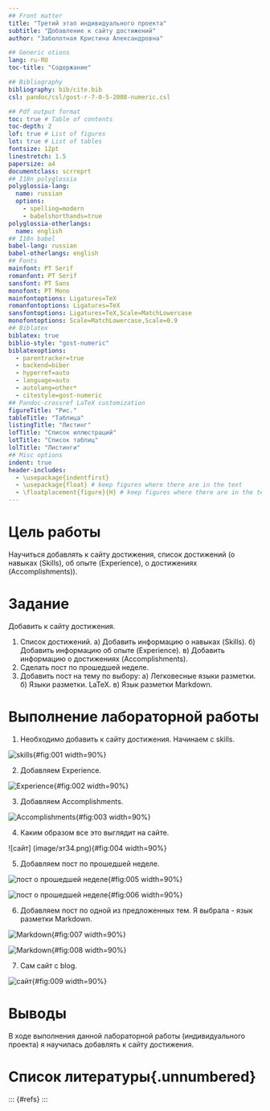 ```yaml
---
## Front matter
title: "Третий этап индивидуального проекта"
subtitle: "Добавление к сайту достижений"
author: "Заболотная Кристина Александровна"

## Generic otions
lang: ru-RU
toc-title: "Содержание"

## Bibliography
bibliography: bib/cite.bib
csl: pandoc/csl/gost-r-7-0-5-2008-numeric.csl

## Pdf output format
toc: true # Table of contents
toc-depth: 2
lof: true # List of figures
lot: true # List of tables
fontsize: 12pt
linestretch: 1.5
papersize: a4
documentclass: scrreprt
## I18n polyglossia
polyglossia-lang:
  name: russian
  options:
	- spelling=modern
	- babelshorthands=true
polyglossia-otherlangs:
  name: english
## I18n babel
babel-lang: russian
babel-otherlangs: english
## Fonts
mainfont: PT Serif
romanfont: PT Serif
sansfont: PT Sans
monofont: PT Mono
mainfontoptions: Ligatures=TeX
romanfontoptions: Ligatures=TeX
sansfontoptions: Ligatures=TeX,Scale=MatchLowercase
monofontoptions: Scale=MatchLowercase,Scale=0.9
## Biblatex
biblatex: true
biblio-style: "gost-numeric"
biblatexoptions:
  - parentracker=true
  - backend=biber
  - hyperref=auto
  - language=auto
  - autolang=other*
  - citestyle=gost-numeric
## Pandoc-crossref LaTeX customization
figureTitle: "Рис."
tableTitle: "Таблица"
listingTitle: "Листинг"
lofTitle: "Список иллюстраций"
lotTitle: "Список таблиц"
lolTitle: "Листинги"
## Misc options
indent: true
header-includes:
  - \usepackage{indentfirst}
  - \usepackage{float} # keep figures where there are in the text
  - \floatplacement{figure}{H} # keep figures where there are in the text
---
```


# Цель работы

Научиться добавлять к сайту достижения, список достижений (о навыках (Skills), об опыте (Experience), о достижениях (Accomplishments)).

# Задание

Добавить к сайту достижения.

1. Список достижений.
   а) Добавить информацию о навыках (Skills).
   б) Добавить информацию об опыте (Experience).
   в) Добавить информацию о достижениях (Accomplishments).
2. Сделать пост по прошедшей неделе.
3. Добавить пост на тему по выбору:
   а) Легковесные языки разметки.
   б) Языки разметки. LaTeX.
   в) Язык разметки Markdown.


# Выполнение лабораторной работы

1. Необходимо добавить к сайту достижения. Начинаем с skills.

![skills](image/эт31.png){#fig:001 width=90%}

2. Добавляем Experience.

![Experience](image/эт32.png){#fig:002 width=90%}

3. Добавляем Accomplishments.

![Accomplishments](image/эт33.png){#fig:003 width=90%}

4. Каким образом все это выглядит на сайте.
 
![сайт] (image/эт34.png){#fig:004 width=90%}

5. Добавляем пост по прошедшей неделе.

![пост о прошедшей неделе](image/эт35.png){#fig:005 width=90%}

![пост о прошедшей неделе](image/эт36.png){#fig:006 width=90%}

6. Добавляем пост по одной из предложенных тем. Я выбрала - язык разметки Markdown.

![Markdown](image/эт37.png){#fig:007 width=90%}

![Markdown](image/эт38.png){#fig:008 width=90%}

7. Сам сайт с blog.

![сайт](image/эт39.png){#fig:009 width=90%}

# Выводы

В ходе выполнения данной лабораторной работы (индивидуального проекта) я научилась добавлять к сайту достижения.

# Список литературы{.unnumbered}

::: {#refs}
:::

